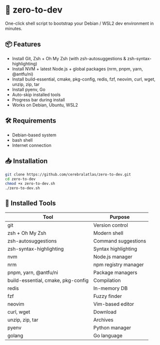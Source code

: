 # 🚀 zero-to-dev

One-click shell script to bootstrap your Debian / WSL2 dev environment in minutes.

## 📦 Features

- Install Git, Zsh + Oh My Zsh (with zsh-autosuggestions & zsh-syntax-highlighting)
- Install NVM + latest Node.js + global packages (nrm, pnpm, yarn, @antfu/ni)
- Install build-essential, cmake, pkg-config, redis, fzf, neovim, curl, wget, unzip, zip, tar
- Install pyenv, Go
- Auto-skip installed tools
- Progress bar during install
- Works on Debian, Ubuntu, WSL2

## 🛠 Requirements

- Debian-based system
- bash shell
- Internet connection

## 📥 Installation

```bash
git clone https://github.com/cerebralatlas/zero-to-dev.git
cd zero-to-dev
chmod +x zero-to-dev.sh
./zero-to-dev.sh
```

## 📂 Installed Tools

| Tool                               | Purpose              |
| ---------------------------------- | -------------------- |
| git                                | Version control      |
| zsh + Oh My Zsh                    | Modern shell         |
| zsh-autosuggestions                | Command suggestions  |
| zsh-syntax-highlighting            | Syntax highlighting  |
| nvm                                | Node.js manager      |
| nrm                                | npm registry manager |
| pnpm, yarn, @antfu/ni              | Package managers     |
| build-essential, cmake, pkg-config | Compilation          |
| redis                              | In-memory DB         |
| fzf                                | Fuzzy finder         |
| neovim                             | Vim-based editor     |
| curl, wget                         | Download             |
| unzip, zip, tar                    | Archives             |
| pyenv                              | Python manager       |
| golang                             | Go language          |
